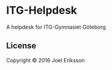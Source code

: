 # ITG-Helpdesk
A helpdesk for ITG-Gymnasiet Göteborg

## License
Copyright &copy; 2016 Joel Eriksson
